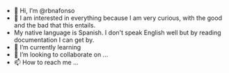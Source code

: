 - 👋 Hi, I’m @rbnafonso
- 👀 I am interested in everything because I am very curious, with the good and the bad that this entails.
- My native language is Spanish. I don't speak English well but by reading documentation I can get by.
- 🌱 I’m currently learning 
- 💞️ I’m looking to collaborate on ...
- 📫 How to reach me ...

<!---
rbnafonso/rbnafonso is a ✨ special ✨ repository because its `README.md` (this file) appears on your GitHub profile.
You can click the Preview link to take a look at your changes.
--->
